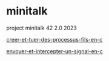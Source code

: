 # minitalk
project minitalk 42 2.0 2023

[creer-et-tuer-des-processus-fils-en-c](https://www.codequoi.com/creer-et-tuer-des-processus-fils-en-c/)

[envoyer-et-intercepter-un-signal-en-c](https://www.codequoi.com/envoyer-et-intercepter-un-signal-en-c/)